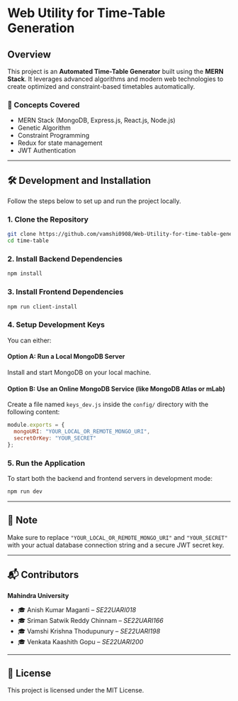 # Web Utility for Time-Table Generation

## Overview

This project is an **Automated Time-Table Generator** built using the **MERN Stack**. It leverages advanced algorithms and modern web technologies to create optimized and constraint-based timetables automatically.

### 🔧 Concepts Covered

- MERN Stack (MongoDB, Express.js, React.js, Node.js)
- Genetic Algorithm
- Constraint Programming
- Redux for state management
- JWT Authentication

---

## 🛠 Development and Installation

Follow the steps below to set up and run the project locally.

### 1. Clone the Repository

```bash
git clone https://github.com/vamshi0908/Web-Utility-for-time-table-generation.git
cd time-table
```

### 2. Install Backend Dependencies

```bash
npm install
```

### 3. Install Frontend Dependencies

```bash
npm run client-install
```

### 4. Setup Development Keys

You can either:

#### Option A: Run a Local MongoDB Server

Install and start MongoDB on your local machine.

#### Option B: Use an Online MongoDB Service (like MongoDB Atlas or mLab)

Create a file named `keys_dev.js` inside the `config/` directory with the following content:

```js
module.exports = {
  mongoURI: "YOUR_LOCAL_OR_REMOTE_MONGO_URI",
  secretOrKey: "YOUR_SECRET"
};
```

### 5. Run the Application

To start both the backend and frontend servers in development mode:

```bash
npm run dev
```

---

## 📌 Note

Make sure to replace `"YOUR_LOCAL_OR_REMOTE_MONGO_URI"` and `"YOUR_SECRET"` with your actual database connection string and a secure JWT secret key.

---

## 📬 Contributors

**Mahindra University**  
- 🎓 Anish Kumar Maganti – *SE22UARI018*  
- 🎓 Sriman Satwik Reddy Chinnam – *SE22UARI166*  
- 🎓 Vamshi Krishna Thodupunury – *SE22UARI198*  
- 🎓 Venkata Kaashith Gopu – *SE22UARI200*

---

## 📄 License

This project is licensed under the MIT License.
